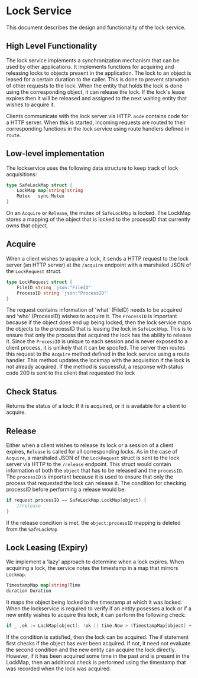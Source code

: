 # Lock Service

This document describes the design and functionality of the lock service.

## High Level Functionality
The lock service implements a synchronization mechanism that can be used by other applications. It implements functions for acquiring and releasing locks to objects present in the application. The lock to an object is leased for a certain duration to the caller. This is done to prevent starvation of other requests to the lock. When the entity that holds the lock is done using the corresponding object, it can release the lock. If the lock's lease expires then it will be released and assigned to the next waiting entity that wishes to acquire it.

Clients communicate with the lock server via HTTP. `node` contains code for a HTTP server. When this is started, incoming requests are routed to their corresponding functions in the lock service using route handlers defined in `route`.

## Low-level implementation
The lockservice uses the following data structure to keep track of lock acquisitions: 
```go
type SafeLockMap struct {
	LockMap map[string]string
	Mutex   sync.Mutex
}
```
On an `Acquire` or `Release`, the mutex of `SafeLockMap` is locked. The LockMap stores a mapping of the object that is locked to the processID that currently owns that object.

## Acquire
When a client wishes to acquire a lock, it sends a HTTP request to the lock server (an HTTP server) at the `/acquire` endpoint with a marshaled JSON of the `LockRequest` struct. 

```go
type LockRequest struct {
	FileID string `json:"FileID"`
	ProcessID string `json:"ProcessID"`
}
```
The request contains information of 'what' (FileID) needs to be acquired and 'who' (ProcessID) wishes to acquire it. The `ProcessID` is important because if the object does end up being locked, then the lock service maps the objects to the processID that is leasing the lock in `SafeLockMap`. This is to ensure that only the process that acquired the lock has the ability to release it. Since the `ProcessID` is unique to each session and is never exposed to a client process, it is unlikely that it can be spoofed. The server then routes this request to the `Acquire` method defined in the lock service using a route handler. This method updates the lockmap with the acquisition if the lock is not already acquired. If the method is successful, a response with status code 200 is sent to the client that requested the lock

## Check Status
Returns the status of a lock: If it is acquired, or it is available for a client to acquire. 


## Release
Either when a client wishes to release its lock or a session of a client expires, `Release` is called for all corresponding locks. As in the case of `Acquire`, a marshaled JSON of the `LockRequest` struct is sent to the lock server via HTTP to the `/release` endpoint. This struct would contain information of both the `object` that has to be released and the `processID`. The `processID` is important because it is used to ensure that only the process that requested the lock can release it. The condition for checking processID before performing a release would be: 
```go
if request.processID == SafeLockMap.LockMap[object] {
	//release
}
```
If the release condition is met, the `object:processID` mapping is deleted from the `SafeLockMap`


## Lock Leasing (Expiry)
We implement a 'lazy' approach to determine when a lock expires. When acquiring a lock, the service notes the timestamp in a map that mirrors `Lockmap`.
```go
TimestampMap map[string]Time
duration Duration
```
It maps the object being locked to the timestamp at which it was locked. When the lockservice is required to verify if an entity posesses a lock or if a new entity wishes to acquire this lock, it can perform the following check:

```go
if _ ,ok := LockMap[object]; !ok || time.Now > (TimestampMap[object] + duration)
```

If the condition is satisfied, then the lock can be acquired. The if statement first checks if the object has ever been acquired. If not, it need not evaluate the second condition and the new entity can acquire the lock directly. However, if it has been acquired some time in the past and is present in the LockMap, then an additional check is performed using the timestamp that was recorded when the lock was acquired.  


